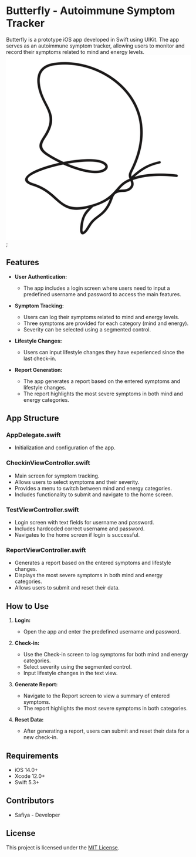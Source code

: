 # Butterfly - Autoimmune Symptom Tracker

Butterfly is a prototype iOS app developed in Swift using UIKit. The app serves as an autoimmune symptom tracker, allowing users to monitor and record their symptoms related to mind and energy levels.
![alt text](https://github.com/safiyamak/Butterfly/blob/main/butterfly.png "Logo");
## Features

- **User Authentication:**
  - The app includes a login screen where users need to input a predefined username and password to access the main features.

- **Symptom Tracking:**
  - Users can log their symptoms related to mind and energy levels.
  - Three symptoms are provided for each category (mind and energy).
  - Severity can be selected using a segmented control.

- **Lifestyle Changes:**
  - Users can input lifestyle changes they have experienced since the last check-in.

- **Report Generation:**
  - The app generates a report based on the entered symptoms and lifestyle changes.
  - The report highlights the most severe symptoms in both mind and energy categories.

## App Structure

### AppDelegate.swift
- Initialization and configuration of the app.

### CheckinViewController.swift
- Main screen for symptom tracking.
- Allows users to select symptoms and their severity.
- Provides a menu to switch between mind and energy categories.
- Includes functionality to submit and navigate to the home screen.

### TestViewController.swift
- Login screen with text fields for username and password.
- Includes hardcoded correct username and password.
- Navigates to the home screen if login is successful.

### ReportViewController.swift
- Generates a report based on the entered symptoms and lifestyle changes.
- Displays the most severe symptoms in both mind and energy categories.
- Allows users to submit and reset their data.

## How to Use

1. **Login:**
   - Open the app and enter the predefined username and password.

2. **Check-in:**
   - Use the Check-in screen to log symptoms for both mind and energy categories.
   - Select severity using the segmented control.
   - Input lifestyle changes in the text view.

3. **Generate Report:**
   - Navigate to the Report screen to view a summary of entered symptoms.
   - The report highlights the most severe symptoms in both categories.

4. **Reset Data:**
   - After generating a report, users can submit and reset their data for a new check-in.

## Requirements

- iOS 14.0+
- Xcode 12.0+
- Swift 5.3+

## Contributors

- Safiya - Developer

## License

This project is licensed under the [MIT License](LICENSE.md).
